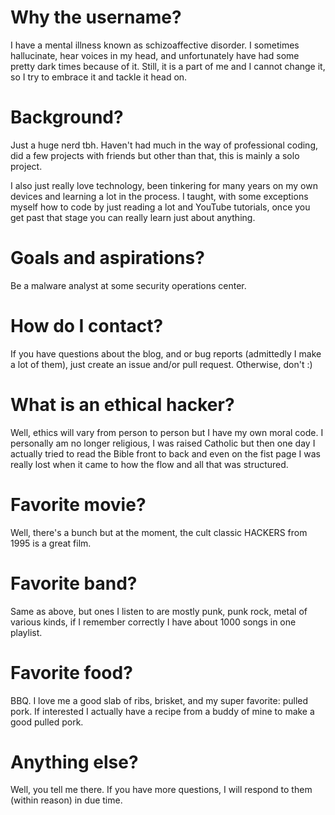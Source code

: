 # Why the username?

I have a mental illness known as schizoaffective disorder. I sometimes hallucinate, hear voices in my head, and unfortunately have had some pretty dark times because of it. Still, it is a part of me and I cannot change it, so I try to embrace it and tackle it head on.

# Background?

Just a huge nerd tbh. Haven't had much in the way of professional coding, did a few projects with friends but other than that, this is mainly a solo project.

I also just really love technology, been tinkering for many years on my own devices and learning a lot in the process.
I taught, with some exceptions myself how to code by just reading a lot and YouTube tutorials, once you get past that stage you can really learn just about anything.

# Goals and aspirations?

Be a malware analyst at some security operations center.

# How do I contact?

If you have questions about the blog, and or bug reports (admittedly I make a lot of them), just create an issue and/or pull request.
Otherwise, don't :)

# What is an ethical hacker?

Well, ethics will vary from person to person but I have my own moral code.
I personally am no longer religious, I was raised Catholic but then one day I actually tried to read the Bible front to back and even on the fist page I was really lost when it came to how the flow and all that was structured.

# Favorite movie?

Well, there's a bunch but at the moment, the cult classic HACKERS from 1995 is a great film.

# Favorite band?

Same as above, but ones I listen to are mostly punk, punk rock, metal of various kinds, if I remember correctly I have about 1000 songs in one playlist.

# Favorite food?

BBQ. I love me a good slab of ribs, brisket, and my super favorite: pulled pork.
If interested I actually have a recipe from a buddy of mine to make a good pulled pork.

# Anything else?

Well, you tell me there. If you have more questions, I will respond to them (within reason) in due time.
